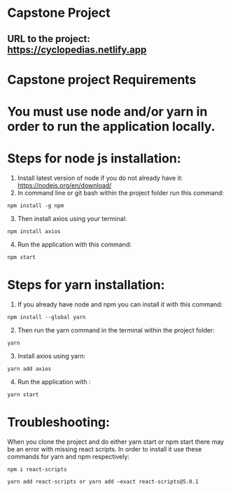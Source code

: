 # Capstone Project
##  URL to the project: https://cyclopedias.netlify.app
# Capstone project Requirements
# You **must** use node and/or yarn in order to run the application locally.
# Steps for node js installation:
1. Install latest version of node if you do not already have it: https://nodejs.org/en/download/
2. In command line or git bash within the project folder run this command: 
```
npm install -g npm
```
3. Then install axios using your terminal: 
```
npm install axios
```
4. Run the application with this command: 
```
npm start
```

# Steps for yarn installation:
1. If you already have node and npm you can install it with this command: 
```
npm install --global yarn
```
2. Then run the yarn command in the terminal within the project folder: 
```
yarn
```
3. Install axios using yarn: 
```
yarn add axios
```
4. Run the application with : 
```
yarn start
```

# Troubleshooting:
When you clone the project and do either yarn start or npm start there may be an error with missing react scripts. In order to install it use these commands for yarn and npm respectively:

```
npm i react-scripts
```

```
yarn add react-scripts or yarn add –exact react-scripts@5.0.1
```
